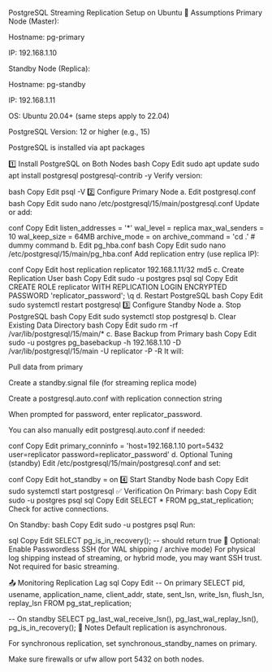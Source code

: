 PostgreSQL Streaming Replication Setup on Ubuntu
🧾 Assumptions
Primary Node (Master):

Hostname: pg-primary

IP: 192.168.1.10

Standby Node (Replica):

Hostname: pg-standby

IP: 192.168.1.11

OS: Ubuntu 20.04+ (same steps apply to 22.04)

PostgreSQL Version: 12 or higher (e.g., 15)

PostgreSQL is installed via apt packages

1️⃣ Install PostgreSQL on Both Nodes
bash
Copy
Edit
sudo apt update
sudo apt install postgresql postgresql-contrib -y
Verify version:

bash
Copy
Edit
psql -V
2️⃣ Configure Primary Node
a. Edit postgresql.conf
bash
Copy
Edit
sudo nano /etc/postgresql/15/main/postgresql.conf
Update or add:

conf
Copy
Edit
listen_addresses = '*'
wal_level = replica
max_wal_senders = 10
wal_keep_size = 64MB
archive_mode = on
archive_command = 'cd .'  # dummy command
b. Edit pg_hba.conf
bash
Copy
Edit
sudo nano /etc/postgresql/15/main/pg_hba.conf
Add replication entry (use replica IP):

conf
Copy
Edit
host    replication     replicator      192.168.1.11/32        md5
c. Create Replication User
bash
Copy
Edit
sudo -u postgres psql
sql
Copy
Edit
CREATE ROLE replicator WITH REPLICATION LOGIN ENCRYPTED PASSWORD 'replicator_password';
\q
d. Restart PostgreSQL
bash
Copy
Edit
sudo systemctl restart postgresql
3️⃣ Configure Standby Node
a. Stop PostgreSQL
bash
Copy
Edit
sudo systemctl stop postgresql
b. Clear Existing Data Directory
bash
Copy
Edit
sudo rm -rf /var/lib/postgresql/15/main/*
c. Base Backup from Primary
bash
Copy
Edit
sudo -u postgres pg_basebackup -h 192.168.1.10 -D /var/lib/postgresql/15/main -U replicator -P -R
It will:

Pull data from primary

Create a standby.signal file (for streaming replica mode)

Create a postgresql.auto.conf with replication connection string

When prompted for password, enter replicator_password.

You can also manually edit postgresql.auto.conf if needed:

conf
Copy
Edit
primary_conninfo = 'host=192.168.1.10 port=5432 user=replicator password=replicator_password'
d. Optional Tuning (standby)
Edit /etc/postgresql/15/main/postgresql.conf and set:

conf
Copy
Edit
hot_standby = on
4️⃣ Start Standby Node
bash
Copy
Edit
sudo systemctl start postgresql
✅ Verification
On Primary:
bash
Copy
Edit
sudo -u postgres psql
sql
Copy
Edit
SELECT * FROM pg_stat_replication;
Check for active connections.

On Standby:
bash
Copy
Edit
sudo -u postgres psql
Run:

sql
Copy
Edit
SELECT pg_is_in_recovery();  -- should return true
📌 Optional: Enable Passwordless SSH (for WAL shipping / archive mode)
For physical log shipping instead of streaming, or hybrid mode, you may want SSH trust. Not required for basic streaming.

📤 Monitoring Replication Lag
sql
Copy
Edit
-- On primary
SELECT pid, usename, application_name, client_addr, state, sent_lsn, write_lsn, flush_lsn, replay_lsn FROM pg_stat_replication;

-- On standby
SELECT pg_last_wal_receive_lsn(), pg_last_wal_replay_lsn(), pg_is_in_recovery();
📎 Notes
Default replication is asynchronous.

For synchronous replication, set synchronous_standby_names on primary.

Make sure firewalls or ufw allow port 5432 on both nodes.

